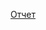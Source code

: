 [Отчет](https://docs.google.com/document/d/1fkhmqJrDTAGU27tqak2F28c6JmrlINeR8iUERaKSpW4/edit?usp=sharing)
